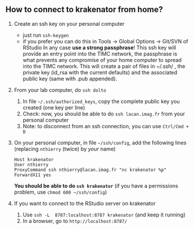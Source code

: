 ## How to connect to krakenator from home?

1. Create an ssh key on your personal computer 
    - just run `ssh-keygen`
    - if you prefer you can do this in Tools -> Global Options -> Git/SVN of RStudio
In any case <b>use a strong passphrase</b>! This ssh key will provide an entry point into the TIMC network, the passphrase is what prevents any compromise of your home computer to spread into the TIMC network.
This will create a pair of files in ~/.ssh/ , the private key (id_rsa with the current defaults) and the associated public key (same with .pub appended).

1. From your lab computer, do `ssh dolto`

    1. In file `~/.ssh/authorized_keys`, copy the complete public key you created (one key per line)
    1. Check: now, you should be able to do `ssh lacan.imag.fr` from your personal computer
    1. Note: to disconnect from an ssh connection, you can use `Ctrl/Cmd + D`

1. On your personal computer, in file `~/ssh/config`, add the following lines (replacing `nthierry` (twice) by *your* name)
    ```
    Host krakenator
    User nthierry
    ProxyCommand ssh nthierry@lacan.imag.fr "nc krakenator %p"
    ForwardX11 yes
    ```
       
    **You should be able to do `ssh krakenator`** (if you have a permissions problem, use `chmod 600 ~/ssh/config`)
    
1. If you want to connect to the RStudio server on krakenator

    1. Use `ssh -L  8787:localhost:8787 krakenator` (and keep it running)
    1. In a browser, go to `http://localhost:8787/`
